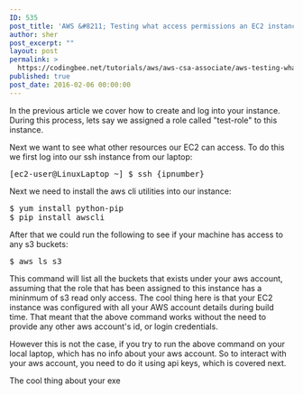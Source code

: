 ```yaml
---
ID: 535
post_title: 'AWS &#8211; Testing what access permissions an EC2 instance'
author: sher
post_excerpt: ""
layout: post
permalink: >
  https://codingbee.net/tutorials/aws/aws-csa-associate/aws-testing-what-access-permissions-an-ec2-instance
published: true
post_date: 2016-02-06 00:00:00
---
```

In the previous article we cover how to create and log into your instance. During this process, lets say we assigned a role called "test-role" to this instance. 

Next we want to see what other resources our EC2 can access. To do this we first log into our ssh instance from our laptop:

<pre>
[ec2-user@LinuxLaptop ~] $ ssh {ipnumber}
</pre>

Next we need to install the aws cli utilities into our instance:

<pre>
$ yum install python-pip
$ pip install awscli
</pre>


After that we could run the following to see if your machine has access to any s3 buckets:

<pre>
$ aws ls s3
</pre>

This command will list all the buckets that exists under your aws account, assuming that the role that has been assigned to this instance has a mininmum of s3 read only access. The cool thing here is that your EC2 instance was configured with all your AWS account details during build time. That meant that the above command works without the need to provide any other aws account's id, or login credentials.

However this is not the case, if you try to run the above command on your local laptop, which has no info about your aws account. So to interact with your aws account, you need to do it using api keys, which is covered next.   




The cool thing about your exe